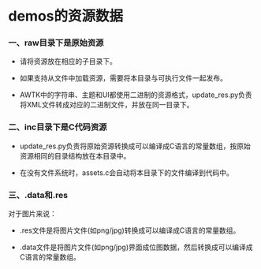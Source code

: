 # demos的资源数据

### 一、raw目录下是原始资源

* 请将资源放在相应的子目录下。

* 如果支持从文件中加载资源，需要将本目录与可执行文件一起发布。

* AWTK中的字符串、主题和UI都使用二进制的资源格式，update\_res.py负责将XML文件转成对应的二进制文件，并放在同一目录下。

### 二、inc目录下是C代码资源

* update\_res.py负责将原始资源转换成可以编译成C语言的常量数组，按原始资源相同的目录结构放在本目录中。

* 在没有文件系统时，assets.c会自动将本目录下的文件编译到代码中。

### 三、.data和.res

对于图片来说：

* .res文件是将图片文件(如png/jpg)转换成可以编译成C语言的常量数组。

* .data文件是将图片文件(如png/jpg)界面成位图数据，然后转换成可以编译成C语言的常量数组。
